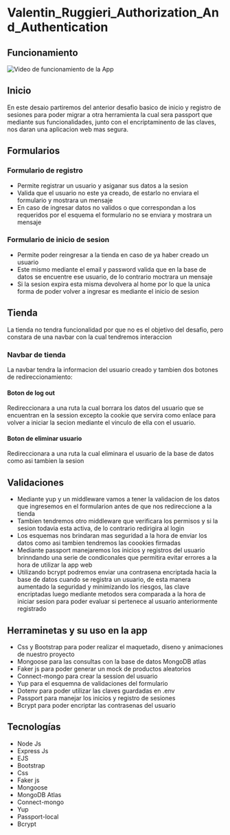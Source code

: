 # Valentin_Ruggieri_Authorization_And_Authentication

## Funcionamiento

![Video de funcionamiento de la App](https://media.giphy.com/media/EA5gWo2cq9cOybAz5H/giphy.gif)

## Inicio
En este desaio partiremos del anterior desafio basico de inicio y registro de sesiones para poder migrar a otra herramienta la cual sera passport que mediante sus funcionalidades, junto con el encriptaminento de las claves, nos daran una aplicacion web mas segura.

## Formularios

### Formulario de registro 
- Permite registrar un usuario y asiganar sus datos a la sesion
- Valida que el usuario no este ya creado, de estarlo no enviara el formulario y mostrara un mensaje
- En caso de ingresar datos no validos o que correspondan a los requeridos por el esquema el formulario no se enviara y mostrara un mensaje

### Formulario de inicio de sesion
- Permite poder reingresar a la tienda en caso de ya haber creado un usuario
- Este mismo mediante el email y password valida que en la base de datos se encuentre ese usuario, de lo contrario moctrara un mensaje
- Si la sesion expira esta misma devolvera al home por lo que la unica forma de poder volver a ingresar es mediante el inicio de sesion

## Tienda
La tienda no tendra funcionalidad por que no es el objetivo del desafio, pero constara de una navbar con la cual tendremos interaccion
### Navbar de tienda
La navbar tendra la informacion del usuario creado y tambien dos botones de redireccionamiento:
#### Boton de log out
Redireccionara a una ruta la cual borrara los datos del usuario que se encuentran en la session excepto la cookie que servira como enlace para volver a iniciar la secion mediante el vinculo de ella con el usuario.
#### Boton de eliminar usuario
Redireccionara a una ruta la cual eliminara el usuario de la base de datos como asi tambien la sesion


## Validaciones
- Mediante yup y un middleware vamos a tener la validacion de los datos que ingresemos en el formularion antes de que nos redireccione a la tienda
- Tambien tendremos otro middleware que verificara los permisos y si la sesion todavia esta activa, de lo contrario redirigira al login
- Los esquemas nos brindaran mas seguridad a la hora de enviar los datos como asi tambien tendremos las coookies firmadas
- Mediante passport manejaremos los inicios y registros del usuario brinndando una serie de condiconales que permitira evitar errores a la hora de utilizar la app web
- Utilizando bcrypt podremos enviar una contrasena encriptada hacia la base de datos cuando se registra un usuario, de esta manera aumentado la seguridad y minimizando los riesgos, las clave encriptadas luego mediante metodos sera comparada a la hora de iniciar sesion para poder evaluar si pertenece al usuario anteriormente registrado

 ## Herraminetas y su uso en la app
 
  - Css y Bootstrap para poder realizar el maquetado, diseno y animaciones de nuestro proyecto
  - Mongoose para las consultas con la base de datos MongoDB atlas
  - Faker js para poder generar un mock de productos aleatorios
  - Connect-mongo para crear la session del usuario
  - Yup para el esquemna de validaciones del formulario
  - Dotenv para poder utilizar las claves guardadas en .env
  - Passport para manejar los inicios y registro de sesiones
  - Bcrypt para poder encriptar las contrasenas del usuario
  
 

## Tecnologías
- Node Js
- Express Js
- EJS
- Bootstrap
- Css
- Faker js
- Mongoose
- MongoDB Atlas
- Connect-mongo
- Yup
- Passport-local
- Bcrypt
